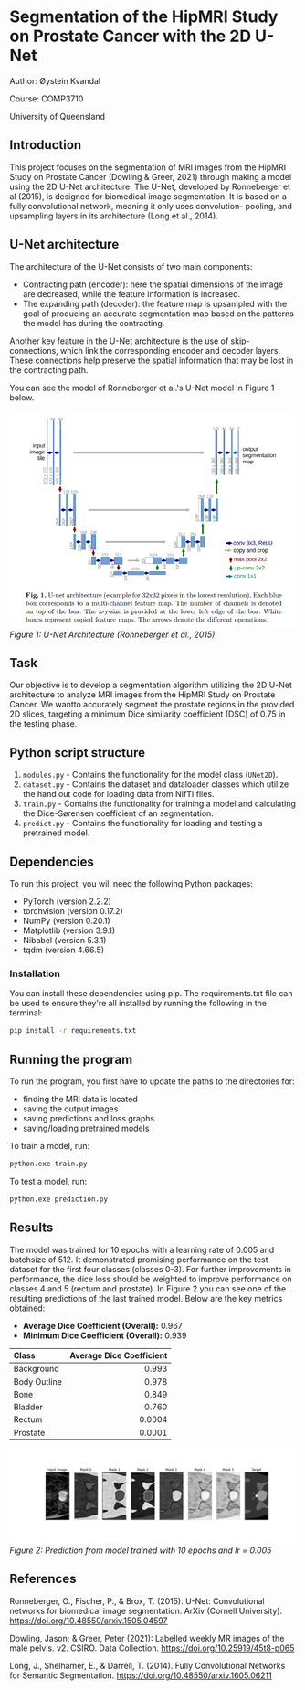# Segmentation of the HipMRI Study on Prostate Cancer with the 2D U-Net

Author: Øystein Kvandal

Course: COMP3710

University of Queensland

## Introduction

This project focuses on the segmentation of MRI images from the HipMRI Study on Prostate Cancer (Dowling & Greer, 2021) through making a model using the 2D U-Net architecture.
The U-Net, developed by Ronneberger et al (2015), is designed for biomedical image segmentation. It is based on a fully convolutional network, meaning it only uses convolution- pooling, and upsampling layers in its architecture (Long et al., 2014).

## U-Net architecture

The architecture of the U-Net consists of two main components: 
* Contracting path (encoder): here the spatial dimensions of the image are decreased, while the feature information is increased.
* The expanding path (decoder): the feature map is upsampled with the goal of producing an accurate segmentation map based on the patterns the model has during the contracting.

Another key feature in the U-Net architecture is the use of skip-connections, which link the corresponding encoder and decoder layers. These connections help preserve the spatial information that may be lost in the contracting path.

You can see the model of Ronneberger et al.'s U-Net model in Figure 1 below.


![](image.png) 
*Figure 1: U-Net Architecture (Ronneberger et al., 2015)*

## Task

Our objective is to develop a segmentation algorithm utilizing the 2D U-Net architecture to analyze MRI images from the HipMRI Study on Prostate Cancer. We wantto accurately segment the prostate regions in the provided 2D slices, targeting a minimum Dice similarity coefficient (DSC) of 0.75 in the testing phase.


## Python script structure

1. `modules.py` - Contains the functionality for the model class (`UNet2D`).
2. `dataset.py` - Contains the dataset and dataloader classes which utilize the hand out code for loading data from NIfTI files.
3. `train.py` - Contains the functionality for training a model and calculating the Dice-Sørensen coefficient of an segmentation.
4. `predict.py` - Contains the functionality for loading and testing a pretrained model.

## Dependencies

To run this project, you will need the following Python packages:

* PyTorch (version 2.2.2)
* torchvision (version 0.17.2)
* NumPy (version 0.20.1)
* Matplotlib (version 3.9.1)
* Nibabel (version 5.3.1)
* tqdm (version 4.66.5)

### Installation

You can install these dependencies using pip. The requirements.txt file can be used to ensure they're all installed by running the following in the terminal:
```bash
pip install -r requirements.txt
```


## Running the program

To run the program, you first have to update the paths to the directories for:
  * finding the MRI data is located
  * saving the output images
  * saving predictions and loss graphs
  * saving/loading pretrained models 

To train a model, run:
```bash
python.exe train.py
```

To test a model, run:
```bash
python.exe prediction.py
```

## Results

The model was trained for 10 epochs with a learning rate of 0.005 and batchsize of 512. It demonstrated promising performance on the test dataset for the first four classes (classes 0-3). For further improvements in performance, the dice loss should be weighted to improve performance on classes 4 and 5 (rectum and prostate). In Figure 2 you can see one of the resulting predictions of the last trained model. Below are the key metrics obtained: 

* **Average Dice Coefficient (Overall):** 0.967
* **Minimum Dice Coefficient (Overall):** 0.939

| Class        | Average Dice Coefficient|
| :----------- | ----------------------: |
| Background   |                  0.993  |
| Body Outline |                  0.978  |
| Bone         |                  0.849  |
| Bladder      |                  0.760  |
| Rectum       |                  0.0004 |
| Prostate     |                  0.0001 |


![](prediction.png)
*Figure 2: Prediction from model trained with 10 epochs and lr = 0.005*

## References

Ronneberger, O., Fischer, P., & Brox, T. (2015). U-Net: Convolutional networks for      biomedical image segmentation. ArXiv (Cornell University). https://doi.org/10.48550/arxiv.1505.04597

‌Dowling, Jason; & Greer, Peter (2021): Labelled weekly MR images of the male pelvis. v2. CSIRO. Data Collection. https://doi.org/10.25919/45t8-p065

Long, J., Shelhamer, E., & Darrell, T. (2014). Fully Convolutional Networks for Semantic Segmentation. https://doi.org/10.48550/arxiv.1605.06211

‌